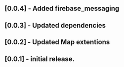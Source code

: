 ## [0.0.4] - Added firebase_messaging

## [0.0.3] - Updated dependencies

## [0.0.2] - Updated Map extentions

## [0.0.1] - initial release.

 



